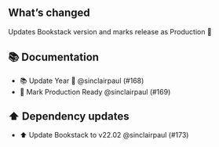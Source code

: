 ## What’s changed

Updates Bookstack version and marks release as Production 🎉

## 📚 Documentation

- 📚 Update Year 🎉 @sinclairpaul (#168)
- 🎉 Mark Production Ready @sinclairpaul (#169)

## ⬆️ Dependency updates

- ⬆️ Update Bookstack to v22.02 @sinclairpaul (#173)
